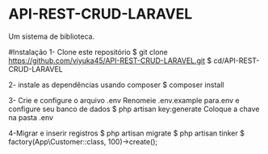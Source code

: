 # API-REST-CRUD-LARAVEL
Um sistema de biblioteca. 

#Instalação
1- Clone este repositório
$ git clone https://github.com/viyuka45/API-REST-CRUD-LARAVEL.git
$ cd/API-REST-CRUD-LARAVEL

2- instale as dependências usando composer
$ composer install

3- Crie e configure o arquivo .env
Renomeie .env.example para.env e configure seu banco de dados
$ php artisan key:generate
Coloque a chave na pasta .env 

4-Migrar e inserir registros
$ php artisan migrate
$ php artisan tinker
$ factory(App\Customer::class, 100)->create();



